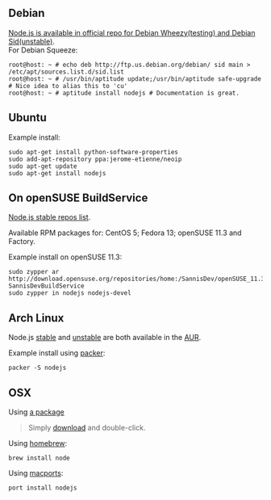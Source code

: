 ## Debian
[Node.js is available in official repo for Debian Wheezy(testing) and Debian Sid(unstable)](http://packages.debian.org/search?searchon=names&keywords=nodejs).  
For Debian Squeeze:

    root@host: ~ # echo deb http://ftp.us.debian.org/debian/ sid main > /etc/apt/sources.list.d/sid.list
    root@host: ~ # /usr/bin/aptitude update;/usr/bin/aptitude safe-upgrade # Nice idea to alias this to 'cu'
    root@host: ~ # aptitude install nodejs # Documentation is great.

## Ubuntu

Example install:

    sudo apt-get install python-software-properties
    sudo add-apt-repository ppa:jerome-etienne/neoip
    sudo apt-get update
    sudo apt-get install nodejs

## On openSUSE BuildService
[Node.js stable repos list](http://bit.ly/nodejs_repos).

Available RPM packages for: CentOS 5; Fedora 13; openSUSE 11.3 and Factory.

Example install on openSUSE 11.3:

    sudo zypper ar http://download.opensuse.org/repositories/home:/SannisDev/openSUSE_11.3/ SannisDevBuildService 
    sudo zypper in nodejs nodejs-devel

## Arch Linux
Node.js [stable](https://aur.archlinux.org/packages.php?ID=32930) and [unstable](https://aur.archlinux.org/packages.php?ID=44279) are both available in the [AUR](http://aur.archlinux.org/).

Example install using [packer](https://aur.archlinux.org/packages.php?ID=33378):

    packer -S nodejs

## OSX
Using [a package](https://sites.google.com/site/nodejsmacosx)

> Simply [download](https://sites.google.com/site/nodejsmacosx) and double-click.

Using [homebrew](https://github.com/mxcl/homebrew):

    brew install node

Using [macports](http://www.macports.org/):

    port install nodejs